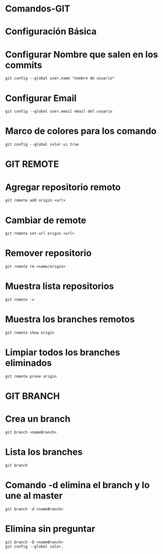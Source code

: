 # Comandos-GIT

# Configuración Básica

# Configurar Nombre que salen en los commits

	git config --global user.name "nombre de usuario"

# Configurar Email

	git config --global user.email email del usuario

# Marco de colores para los comando

	git config --global color.ui true
 
# GIT REMOTE

# Agregar repositorio remoto

	git remote add origin <url>

# Cambiar de remote

	git remote set-url origin <url>

# Remover repositorio

	git remote rm <name/origin>

# Muestra lista repositorios

	git remote -v

# Muestra los branches remotos

	git remote show origin

# Limpiar todos los branches eliminados

	git remote prune origin 


# GIT BRANCH

# Crea un branch

	git branch <nameBranch>

# Lista los branches

	git branch

# Comando -d elimina el branch y lo une al master

	git branch -d <nameBranch>

# Elimina sin preguntar

	git branch -D <nameBranch>
	git config --global color.

